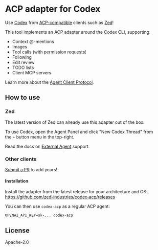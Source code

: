 # ACP adapter for Codex

Use [Codex](https://github.com/openai/codex) from [ACP-compatible](https://agentclientprotocol.com) clients such as [Zed](https://zed.dev)!

This tool implements an ACP adapter around the Codex CLI, supporting:

- Context @-mentions
- Images
- Tool calls (with permission requests)
- Following
- Edit review
- TODO lists
- Client MCP servers

Learn more about the [Agent Client Protocol](https://agentclientprotocol.com/).

## How to use

### Zed

The latest version of Zed can already use this adapter out of the box.

To use Codex, open the Agent Panel and click "New Codex Thread" from the `+` button menu in the top-right.

Read the docs on [External Agent](https://zed.dev/docs/ai/external-agents) support.

### Other clients

[Submit a PR](https://github.com/zed-industries/codex-acp/pulls) to add yours!

#### Installation

Install the adapter from the latest release for your architecture and OS: https://github.com/zed-industries/codex-acp/releases

You can then use `codex-acp` as a regular ACP agent:

```
OPENAI_API_KEY=sk-... codex-acp
```

## License

Apache-2.0
